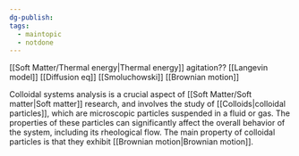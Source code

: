 ```yaml
---
dg-publish: 
tags:
  - maintopic
  - notdone
---
```

[[Soft Matter/Thermal energy|Thermal energy]] agitation??
[[Langevin model]]
[[Diffusion eq]]
[[Smoluchowski]]
[[Brownian motion]]

Colloidal systems analysis is a crucial aspect of [[Soft Matter/Soft matter|Soft matter]] research, and involves the study of [[Colloids|colloidal particles]], which are microscopic particles suspended in a fluid or gas. The properties of these particles can significantly affect the overall behavior of the system, including its rheological flow.
The main property of colloidal particles is that they exhibit [[Brownian motion|Brownian motion]].


